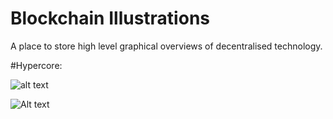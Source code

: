 # Blockchain Illustrations

A place to store high level graphical overviews of decentralised technology.

#Hypercore:


![alt text](https://github.com/4c656554/BlockchainIllustrations/Hypercore/blob/2021-02-06-1534-v0-HypercoreAppsLo.png?raw=true)


![Alt text](Hypercore/blob/2021-02-06-1534-v0-HypercoreAppsLo.png?raw=true "Title")
